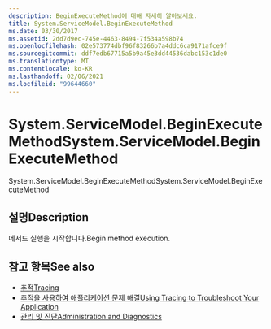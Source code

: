 ```yaml
---
description: BeginExecuteMethod에 대해 자세히 알아보세요.
title: System.ServiceModel.BeginExecuteMethod
ms.date: 03/30/2017
ms.assetid: 2dd7d9ec-745e-4463-8494-7f534a598b74
ms.openlocfilehash: 02e573774dbf96f83266b7a4ddc6ca9171afce9f
ms.sourcegitcommit: ddf7edb67715a5b9a45e3dd44536dabc153c1de0
ms.translationtype: MT
ms.contentlocale: ko-KR
ms.lasthandoff: 02/06/2021
ms.locfileid: "99644660"
---
```

# <a name="systemservicemodelbeginexecutemethod"></a><span data-ttu-id="bfa0c-103">System.ServiceModel.BeginExecuteMethod</span><span class="sxs-lookup"><span data-stu-id="bfa0c-103">System.ServiceModel.BeginExecuteMethod</span></span>

<span data-ttu-id="bfa0c-104">System.ServiceModel.BeginExecuteMethod</span><span class="sxs-lookup"><span data-stu-id="bfa0c-104">System.ServiceModel.BeginExecuteMethod</span></span>  
  
## <a name="description"></a><span data-ttu-id="bfa0c-105">설명</span><span class="sxs-lookup"><span data-stu-id="bfa0c-105">Description</span></span>  

 <span data-ttu-id="bfa0c-106">메서드 실행을 시작합니다.</span><span class="sxs-lookup"><span data-stu-id="bfa0c-106">Begin method execution.</span></span>  
  
## <a name="see-also"></a><span data-ttu-id="bfa0c-107">참고 항목</span><span class="sxs-lookup"><span data-stu-id="bfa0c-107">See also</span></span>

- [<span data-ttu-id="bfa0c-108">추적</span><span class="sxs-lookup"><span data-stu-id="bfa0c-108">Tracing</span></span>](index.md)
- [<span data-ttu-id="bfa0c-109">추적을 사용하여 애플리케이션 문제 해결</span><span class="sxs-lookup"><span data-stu-id="bfa0c-109">Using Tracing to Troubleshoot Your Application</span></span>](using-tracing-to-troubleshoot-your-application.md)
- [<span data-ttu-id="bfa0c-110">관리 및 진단</span><span class="sxs-lookup"><span data-stu-id="bfa0c-110">Administration and Diagnostics</span></span>](../index.md)
